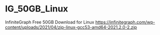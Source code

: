 # IG_50GB_Linux
InfiniteGraph Free 50GB Download for Linux
https://infinitegraph.com/wp-content/uploads/2021/04/zip-linux-gcc53-amd64-2021.2.0-2.zip
